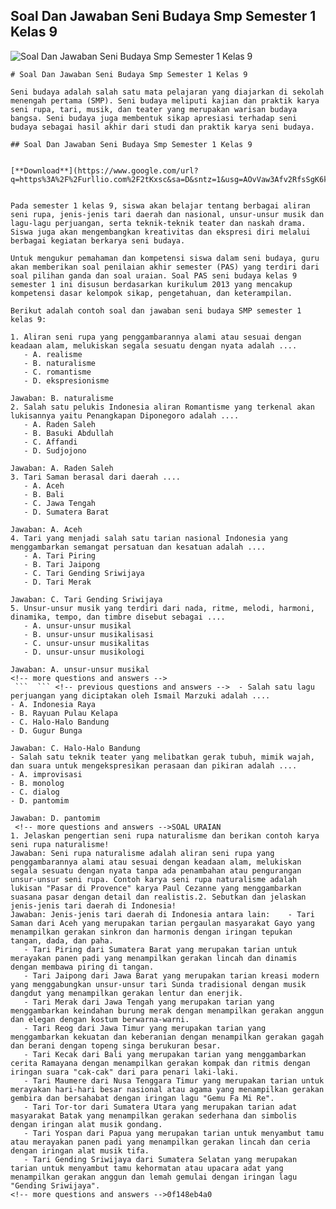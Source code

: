 ## Soal Dan Jawaban Seni Budaya Smp Semester 1 Kelas 9

 
![Soal Dan Jawaban Seni Budaya Smp Semester 1 Kelas 9](https://t-2.tstatic.net/newsmaker/foto/bank/images/tulisan-tangan-dokter.jpg)

 ``` 
# Soal Dan Jawaban Seni Budaya Smp Semester 1 Kelas 9
 
Seni budaya adalah salah satu mata pelajaran yang diajarkan di sekolah menengah pertama (SMP). Seni budaya meliputi kajian dan praktik karya seni rupa, tari, musik, dan teater yang merupakan warisan budaya bangsa. Seni budaya juga membentuk sikap apresiasi terhadap seni budaya sebagai hasil akhir dari studi dan praktik karya seni budaya.
 
## Soal Dan Jawaban Seni Budaya Smp Semester 1 Kelas 9


[**Download**](https://www.google.com/url?q=https%3A%2F%2Furllio.com%2F2tKxsc&sa=D&sntz=1&usg=AOvVaw3Afv2RfsSgK6k46OaB_Sgx)

 
Pada semester 1 kelas 9, siswa akan belajar tentang berbagai aliran seni rupa, jenis-jenis tari daerah dan nasional, unsur-unsur musik dan lagu-lagu perjuangan, serta teknik-teknik teater dan naskah drama. Siswa juga akan mengembangkan kreativitas dan ekspresi diri melalui berbagai kegiatan berkarya seni budaya.
 
Untuk mengukur pemahaman dan kompetensi siswa dalam seni budaya, guru akan memberikan soal penilaian akhir semester (PAS) yang terdiri dari soal pilihan ganda dan soal uraian. Soal PAS seni budaya kelas 9 semester 1 ini disusun berdasarkan kurikulum 2013 yang mencakup kompetensi dasar kelompok sikap, pengetahuan, dan keterampilan.
 
Berikut adalah contoh soal dan jawaban seni budaya SMP semester 1 kelas 9:
 
1. Aliran seni rupa yang penggambarannya alami atau sesuai dengan keadaan alam, melukiskan segala sesuatu dengan nyata adalah ....
    - A. realisme
    - B. naturalisme
    - C. romantisme
    - D. ekspresionisme

Jawaban: B. naturalisme
2. Salah satu pelukis Indonesia aliran Romantisme yang terkenal akan lukisannya yaitu Penangkapan Diponegoro adalah ....
    - A. Raden Saleh
    - B. Basuki Abdullah
    - C. Affandi
    - D. Sudjojono

Jawaban: A. Raden Saleh
3. Tari Saman berasal dari daerah ....
    - A. Aceh
    - B. Bali
    - C. Jawa Tengah
    - D. Sumatera Barat

Jawaban: A. Aceh
4. Tari yang menjadi salah satu tarian nasional Indonesia yang menggambarkan semangat persatuan dan kesatuan adalah ....
    - A. Tari Piring
    - B. Tari Jaipong
    - C. Tari Gending Sriwijaya
    - D. Tari Merak

Jawaban: C. Tari Gending Sriwijaya
5. Unsur-unsur musik yang terdiri dari nada, ritme, melodi, harmoni, dinamika, tempo, dan timbre disebut sebagai ....
    - A. unsur-unsur musikal
    - B. unsur-unsur musikalisasi
    - C. unsur-unsur musikalitas
    - D. unsur-unsur musikologi

Jawaban: A. unsur-unsur musikal
<!-- more questions and answers -->
  ```  ``` <!-- previous questions and answers -->  - Salah satu lagu perjuangan yang diciptakan oleh Ismail Marzuki adalah ....
- A. Indonesia Raya
- B. Rayuan Pulau Kelapa
- C. Halo-Halo Bandung
- D. Gugur Bunga

Jawaban: C. Halo-Halo Bandung
 - Salah satu teknik teater yang melibatkan gerak tubuh, mimik wajah, dan suara untuk mengekspresikan perasaan dan pikiran adalah ....
- A. improvisasi
- B. monolog
- C. dialog
- D. pantomim

Jawaban: D. pantomim
  <!-- more questions and answers -->SOAL URAIAN
1. Jelaskan pengertian seni rupa naturalisme dan berikan contoh karya seni rupa naturalisme!
Jawaban: Seni rupa naturalisme adalah aliran seni rupa yang penggambarannya alami atau sesuai dengan keadaan alam, melukiskan segala sesuatu dengan nyata tanpa ada penambahan atau pengurangan unsur-unsur seni rupa. Contoh karya seni rupa naturalisme adalah lukisan "Pasar di Provence" karya Paul Cezanne yang menggambarkan suasana pasar dengan detail dan realistis.2. Sebutkan dan jelaskan jenis-jenis tari daerah di Indonesia!
Jawaban: Jenis-jenis tari daerah di Indonesia antara lain:    - Tari Saman dari Aceh yang merupakan tarian pergaulan masyarakat Gayo yang menampilkan gerakan sinkron dan harmonis dengan iringan tepukan tangan, dada, dan paha.
    - Tari Piring dari Sumatera Barat yang merupakan tarian untuk merayakan panen padi yang menampilkan gerakan lincah dan dinamis dengan membawa piring di tangan.
    - Tari Jaipong dari Jawa Barat yang merupakan tarian kreasi modern yang menggabungkan unsur-unsur tari Sunda tradisional dengan musik dangdut yang menampilkan gerakan lentur dan enerjik.
    - Tari Merak dari Jawa Tengah yang merupakan tarian yang menggambarkan keindahan burung merak dengan menampilkan gerakan anggun dan elegan dengan kostum berwarna-warni.
    - Tari Reog dari Jawa Timur yang merupakan tarian yang menggambarkan kekuatan dan keberanian dengan menampilkan gerakan gagah dan berani dengan topeng singa berukuran besar.
    - Tari Kecak dari Bali yang merupakan tarian yang menggambarkan cerita Ramayana dengan menampilkan gerakan kompak dan ritmis dengan iringan suara "cak-cak" dari para penari laki-laki.
    - Tari Maumere dari Nusa Tenggara Timur yang merupakan tarian untuk merayakan hari-hari besar nasional atau agama yang menampilkan gerakan gembira dan bersahabat dengan iringan lagu "Gemu Fa Mi Re".
    - Tari Tor-tor dari Sumatera Utara yang merupakan tarian adat masyarakat Batak yang menampilkan gerakan sederhana dan simbolis dengan iringan alat musik gondang.
    - Tari Yospan dari Papua yang merupakan tarian untuk menyambut tamu atau merayakan panen padi yang menampilkan gerakan lincah dan ceria dengan iringan alat musik tifa.
    - Tari Gending Sriwijaya dari Sumatera Selatan yang merupakan tarian untuk menyambut tamu kehormatan atau upacara adat yang menampilkan gerakan anggun dan lemah gemulai dengan iringan lagu "Gending Sriwijaya".
<!-- more questions and answers -->0f148eb4a0
